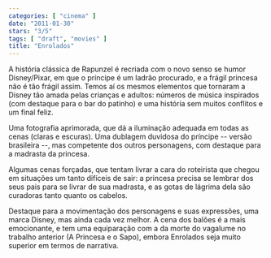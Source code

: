 ```yaml
---
categories: [ "cinema" ]
date: "2011-01-30"
stars: "3/5"
tags: [ "draft", "movies" ]
title: "Enrolados"
---
```

A história clássica de Rapunzel é recriada com o novo senso se humor
Disney/Pixar, em que o príncipe é um ladrão procurado, e a frágil
princesa não é tão frágil assim. Temos aí os mesmos elementos que
tornaram a Disney tão amada pelas crianças e adultos: números de
música inspirados (com destaque para o bar do patinho) e uma história
sem muitos conflitos e um final feliz.

Uma fotografia aprimorada, que dá a iluminação adequada em todas as
cenas (claras e escuras). Uma dublagem duvidosa do príncipe -- versão
brasileira --, mas competente dos outros personagens, com destaque para
a madrasta da princesa.

Algumas cenas forçadas, que tentam livrar a cara do roteirista que
chegou em situações um tanto difíceis de sair: a princesa precisa
se lembrar dos seus pais para se livrar de sua madrasta, e as gotas de
lágrima dela são curadoras tanto quanto os cabelos.

Destaque para a movimentação dos personagens e suas expressões,
uma marca Disney, mas ainda cada vez melhor. A cena dos balões é a
mais emocionante, e tem uma equiparação com a da morte do vagalume
no trabalho anterior (A Princesa e o Sapo), embora Enrolados seja muito
superior em termos de narrativa.
